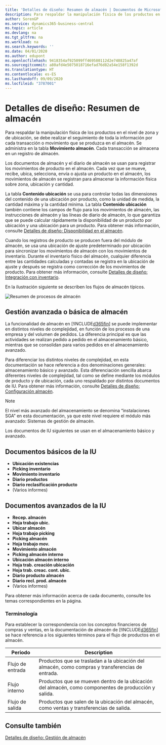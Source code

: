 ```yaml
---
title: 'Detalles de diseño: Resumen de almacén | Documentos de Microsoft'
description: Para respaldar la manipulación física de los productos en el nivel de zona y de ubicación, se debe realizar el seguimiento de toda la información por cada transacción o movimiento que se produzca en el almacén. Se administra en la tabla **Movimiento almacén**. Cada transacción se almacena en un registro de almacén.
author: SorenGP
ms.service: dynamics365-business-central
ms.topic: article
ms.devlang: na
ms.tgt_pltfrm: na
ms.workload: na
ms.search.keywords: ''
ms.date: 04/01/2020
ms.author: edupont
ms.openlocfilehash: 9418354af925099ff469580112d2e748825a47af
ms.sourcegitcommit: a80afd4e5075018716efad76d82a54e158f1392d
ms.translationtype: HT
ms.contentlocale: es-ES
ms.lasthandoff: 09/09/2020
ms.locfileid: "3787001"
---
```

# <a name="design-details-warehouse-overview"></a>Detalles de diseño: Resumen de almacén
Para respaldar la manipulación física de los productos en el nivel de zona y de ubicación, se debe realizar el seguimiento de toda la información por cada transacción o movimiento que se produzca en el almacén. Se administra en la tabla **Movimiento almacén**. Cada transacción se almacena en un registro de almacén.  

Los documentos de almacén y el diario de almacén se usan para registrar los movimientos de producto en el almacén. Cada vez que se mueve, recibe, ubica, selecciona, envía o ajusta un producto en el almacén, los movimientos de almacén se registran para almacenar la información física sobre zona, ubicación y cantidad.

La tabla **Contenido ubicación** se usa para controlar todas las dimensiones del contenido de una ubicación por producto, como la unidad de medida, la cantidad máxima y la cantidad mínima. La tabla **Contenido ubicación** también contiene los campos de flujo para los movimientos de almacén, las instrucciones de almacén y las líneas de diario de almacén, lo que garantiza que se puede calcular rápidamente la disponibilidad de un producto por ubicación y una ubicación para un producto. Para obtener más información, consulte [Detalles de diseño: Disponibilidad en el almacén](design-details-availability-in-the-warehouse.md).  

Cuando los registros de producto se producen fuera del módulo de almacén, se usa una ubicación de ajuste predeterminado por ubicación para sincronizar los movimientos de almacén con los movimientos de inventario. Durante el inventario físico del almacén, cualquier diferencia entre las cantidades calculadas y contadas se registra en la ubicación de ajuste y después se registra como corrección de los movimientos de producto. Para obtener más información, consulte [Detalles de diseño: Integración con inventario](design-details-integration-with-inventory.md).  

En la ilustración siguiente se describen los flujos de almacén típicos.  

![Resumen de procesos de almacén](media/design_details_warehouse_management_overview.png "Resumen de procesos de almacén")  

## <a name="basic-or-advanced-warehousing"></a>Gestión avanzada o básica de almacén  
La funcionalidad de almacén en [!INCLUDE[d365fin](includes/d365fin_md.md)] se puede implementar en distintos niveles de complejidad, en función de los procesos de una empresa y del volumen de pedidos. La diferencia principal es que las actividades se realizan pedido a pedido en el almacenamiento básico, mientras que se consolidan para varios pedidos en el almacenamiento avanzado.  

 Para diferenciar los distintos niveles de complejidad, en esta documentación se hace referencia a dos denominaciones generales: almacenamiento básico y avanzado. Esta diferenciación sencilla abarca diferentes niveles de complejidad, tal como se define mediante los módulos de producto y de ubicación, cada uno respaldado por distintos documentos de IU. Para obtener más información, consulte [Detalles de diseño: Configuración almacén](design-details-warehouse-setup.md).  

> [!NOTE]  
>  El nivel más avanzado del almacenamiento se denomina “instalaciones SGA” en esta documentación, ya que este nivel requiere el módulo más avanzado: Sistemas de gestión de almacén.  

 Los documentos de IU siguientes se usan en el almacenamiento básico y avanzado.  

## <a name="basic-ui-documents"></a>Documentos básicos de la IU  

-   **Ubicación existencias**  
-   **Picking inventario**  
-   **Movimiento inventario**  
-   **Diario productos**  
-   **Diario reclasificación producto**  
-   (Varios informes)  

## <a name="advanced-ui-documents"></a>Documentos avanzados de la IU  

-   **Recep. almacén**  
-   **Hoja trabajo ubic.**  
-   **Ubicar almacén**  
-   **Hoja trabajo picking**  
-   **Picking almacén**  
-   **Hoja trabajo mov.**  
-   **Movimiento almacén**  
-   **Picking almacén interno**  
-   **Ubicación almacén interno**  
-   **Hoja trab. creación ubicación**  
-   **Hoja trab. creac. cont. ubic.**  
-   **Diario producto almacén**  
-   **Diario recl. prod. almacén**  
-   (Varios informes)  

Para obtener más información acerca de cada documento, consulte los temas correspondientes en la página.  

### <a name="terminology"></a>Terminología  
Para establecer la correspondencia con los conceptos financieros de compras y ventas, en la documentación de almacén de [!INCLUDE[d365fin](includes/d365fin_md.md)] se hace referencia a los siguientes términos para el flujo de productos en el almacén.  

|Periodo|Description|  
|----------|---------------------------------------|  
|Flujo de entrada|Productos que se trasladan a la ubicación del almacén, como compras y transferencias de entrada.|  
|Flujo interno|Productos que se mueven dentro de la ubicación del almacén, como componentes de producción y salida.|  
|Flujo de salida|Productos que salen de la ubicación del almacén, como ventas y transferencias de salida.|  

## <a name="see-also"></a>Consulte también  
 [Detalles de diseño: Gestión de almacén](design-details-warehouse-management.md)
